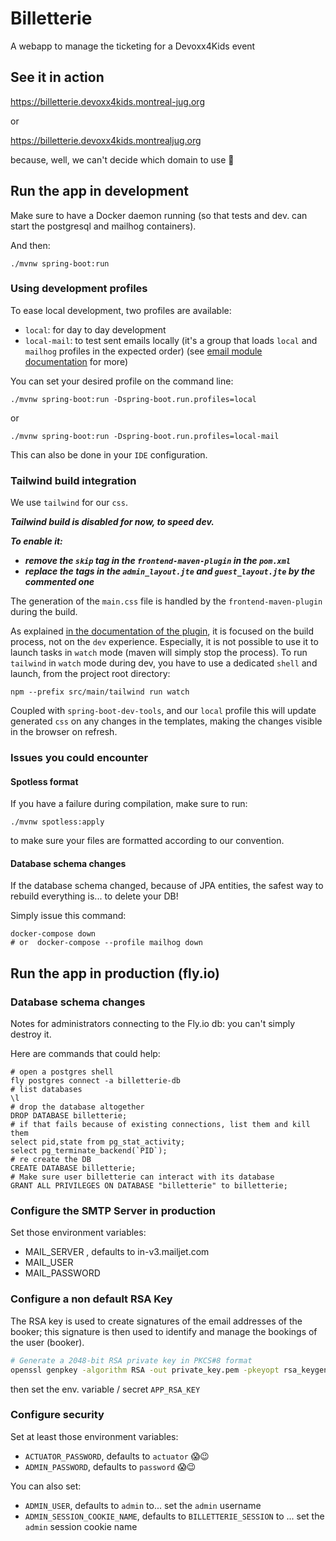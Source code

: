 # Billetterie

A webapp to manage the ticketing for a Devoxx4Kids event

## See it in action

https://billetterie.devoxx4kids.montreal-jug.org

or

https://billetterie.devoxx4kids.montrealjug.org

because, well, we can't decide which domain to use 🤷

## Run the app in development

Make sure to have a Docker daemon running (so that tests and dev. can start the postgresql and mailhog containers).

And then:

`./mvnw spring-boot:run`

### Using development profiles

To ease local development, two profiles are available:
- `local`: for day to day development
- `local-mail`: to test sent emails locally (it's a group that loads `local` and `mailhog` profiles in the expected order) (see [email module documentation](./src/main/java/org/montrealjug/billetterie/email/README.md#how-to-test-locally) for more)

You can set your desired profile on the command line:

```shell
./mvnw spring-boot:run -Dspring-boot.run.profiles=local
``` 
or 
```shell
./mvnw spring-boot:run -Dspring-boot.run.profiles=local-mail
```
This can also be done in your `IDE` configuration.

### Tailwind build integration

We use `tailwind` for our `css`.  

***Tailwind build is disabled for now, to speed dev.***

***To enable it:***
- ***remove the `skip` tag in the `frontend-maven-plugin` in the `pom.xml`***
- ***replace the tags in the `admin_layout.jte` and `guest_layout.jte` by the commented one***


The generation of the `main.css` file is handled by the `frontend-maven-plugin` during the build.

As explained [in the documentation of the plugin](https://github.com/eirslett/frontend-maven-plugin/blob/master/README.md#what-is-this-plugin-not-meant-to-do), it is focused on the build process, not on the `dev` experience. Especially, it is not possible to use it to launch tasks in `watch` mode (maven will simply stop the process).
To run `tailwind` in `watch` mode during dev, you have to use a dedicated `shell` and launch, from the project root directory:
```shell
npm --prefix src/main/tailwind run watch
```

Coupled with `spring-boot-dev-tools`, and our `local` profile this will update generated `css` on any changes in the templates, making the changes visible in the browser on refresh. 

### Issues you could encounter

#### Spotless format

If you have a failure during compilation, make sure to run:

```shell
./mvnw spotless:apply
```

to make sure your files are formatted according to our convention.

#### Database schema changes

If the database schema changed, because of JPA entities, the safest way to rebuild everything is... to delete your DB!

Simply issue this command:

```shell
docker-compose down
# or  docker-compose --profile mailhog down
```

## Run the app in production (fly.io)

### Database schema changes

Notes for administrators connecting to the Fly.io db: you can't simply destroy it. 

Here are commands that could help:

```shell
# open a postgres shell
fly postgres connect -a billetterie-db
# list databases
\l
# drop the database altogether
DROP DATABASE billetterie;
# if that fails because of existing connections, list them and kill them
select pid,state from pg_stat_activity;
select pg_terminate_backend(`PID`);
# re create the DB
CREATE DATABASE billetterie;
# Make sure user billetterie can interact with its database
GRANT ALL PRIVILEGES ON DATABASE "billetterie" to billetterie;
```

### Configure the SMTP Server in production

Set those environment variables:

* MAIL_SERVER , defaults to in-v3.mailjet.com
* MAIL_USER
* MAIL_PASSWORD

### Configure a non default RSA Key

The RSA key is used to create signatures of the email addresses of the booker; this signature is then used to identify and manage the bookings of the user (booker).

```bash
# Generate a 2048-bit RSA private key in PKCS#8 format
openssl genpkey -algorithm RSA -out private_key.pem -pkeyopt rsa_keygen_bits:2048
```

then set the env. variable / secret `APP_RSA_KEY`

### Configure security

Set at least those environment variables:
* `ACTUATOR_PASSWORD`, defaults to `actuator` 😱😉
* `ADMIN_PASSWORD`, defaults to `password` 😱😉

You can also set:
* `ADMIN_USER`, defaults to `admin` to... set the `admin` username
* `ADMIN_SESSION_COOKIE_NAME`, defaults to `BILLETTERIE_SESSION` to ... set the `admin` session cookie name
